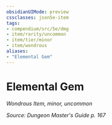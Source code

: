 ```yaml
---
obsidianUIMode: preview
cssclasses: json5e-item
tags:
- compendium/src/5e/dmg
- item/rarity/uncommon
- item/tier/minor
- item/wondrous
aliases: 
- "Elemental Gem"
---
```

# Elemental Gem
*Wondrous Item, minor, uncommon*  


*Source: Dungeon Master's Guide p. 167*